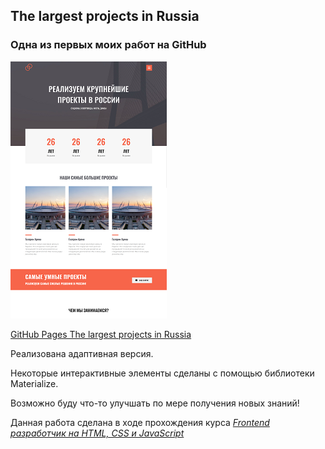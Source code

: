 ## The largest projects in Russia 
### Одна из первых моих работ  на GitHub  

![screenshot](README/The-largest-projects-in-Russia.png)

[GitHub Pages The largest projects in Russia](https://vsamura.github.io/Projects-in-Russia/)

Реализована адаптивная версия.  

Hекоторые интерактивные элементы сделаны с помощью библиотеки Materialize.  

Возможно буду что-то улучшать по мере получения новых знаний!  

Данная работа сделана в ходе прохождения курса [*Frontend разработчик на HTML, CSS и JavaScript*](https://stepik.org/course/113402)  
